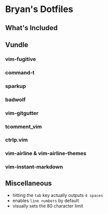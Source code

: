 # Bryan's Dotfiles
## What's Included

## Vundle

### vim-fugitive
### command-t
### sparkup
### badwolf
### vim-gitgutter
### tcomment\_vim
### ctrlp.vim
### vim-airline & vim-airline-themes
### vim-instant-markdown

## Miscellaneous
- hitting the `tab` key actually outputs `4 spaces`
- enables `line numbers` by default
- visually sets the 80 character limit
